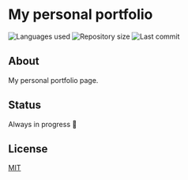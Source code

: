 # My personal portfolio

![Languages used](https://img.shields.io/github/languages/count/isadfrn/isadfrn-dev?style=flat-square)
![Repository size](https://img.shields.io/github/repo-size/isadfrn/isadfrn-dev?style=flat-square)
![Last commit](https://img.shields.io/github/last-commit/isadfrn/isadfrn-dev?style=flat-square)

## About

My personal portfolio page.

## Status

Always in progress 🚧

## License

[MIT](./LICENSE)
